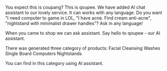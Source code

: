 You expect this is coupang? This is qoupee. We have added AI chat assistant to our lovely service. It can works with any language. Do you want "I need computer to game in LOL, "I have acne. Find cream anti-acne", "nightstand with minimalist drawer handles"? Ask in any language!

When you came to shop we can ask assistant. Say hello to qoupee - our AI assistant.

There was generated three category of products:
Facial Cleansing Washes
Single Board Computers
Nightstands

You can find in this category using AI assistant.


